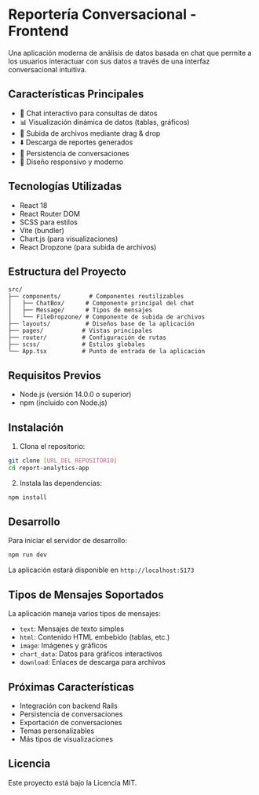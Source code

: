# Reportería Conversacional - Frontend

Una aplicación moderna de análisis de datos basada en chat que permite a los usuarios interactuar con sus datos a través de una interfaz conversacional intuitiva.

## Características Principales

- 💬 Chat interactivo para consultas de datos
- 📊 Visualización dinámica de datos (tablas, gráficos)
- 📁 Subida de archivos mediante drag & drop
- ⬇️ Descarga de reportes generados
- 🔄 Persistencia de conversaciones
- 📱 Diseño responsivo y moderno

## Tecnologías Utilizadas

- React 18
- React Router DOM
- SCSS para estilos
- Vite (bundler)
- Chart.js (para visualizaciones)
- React Dropzone (para subida de archivos)

## Estructura del Proyecto

```
src/
├── components/        # Componentes reutilizables
│   ├── ChatBox/      # Componente principal del chat
│   ├── Message/      # Tipos de mensajes
│   └── FileDropzone/ # Componente de subida de archivos
├── layouts/          # Diseños base de la aplicación
├── pages/           # Vistas principales
├── router/          # Configuración de rutas
├── scss/            # Estilos globales
└── App.tsx          # Punto de entrada de la aplicación
```

## Requisitos Previos

- Node.js (versión 14.0.0 o superior)
- npm (incluido con Node.js)

## Instalación

1. Clona el repositorio:
```bash
git clone [URL_DEL_REPOSITORIO]
cd report-analytics-app
```

2. Instala las dependencias:
```bash
npm install
```

## Desarrollo

Para iniciar el servidor de desarrollo:

```bash
npm run dev
```

La aplicación estará disponible en `http://localhost:5173`

## Tipos de Mensajes Soportados

La aplicación maneja varios tipos de mensajes:
- `text`: Mensajes de texto simples
- `html`: Contenido HTML embebido (tablas, etc.)
- `image`: Imágenes y gráficos
- `chart_data`: Datos para gráficos interactivos
- `download`: Enlaces de descarga para archivos

## Próximas Características

- Integración con backend Rails
- Persistencia de conversaciones
- Exportación de conversaciones
- Temas personalizables
- Más tipos de visualizaciones

## Licencia

Este proyecto está bajo la Licencia MIT.
